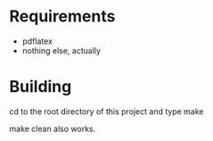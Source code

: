# Requirements

- pdflatex
- nothing else, actually


# Building

cd to the root directory of this project and type make

make clean also works.

